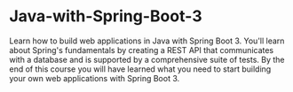 # Java-with-Spring-Boot-3
Learn how to build web applications in Java with Spring Boot 3. You'll learn about Spring's fundamentals by creating a REST API that communicates with a database and is supported by a comprehensive suite of tests. By the end of this course you will have learned what you need to start building your own web applications with Spring Boot 3.
